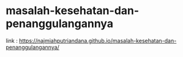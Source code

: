 # masalah-kesehatan-dan-penanggulangannya
link : https://najmiahputriandana.github.io/masalah-kesehatan-dan-penanggulangannya/
